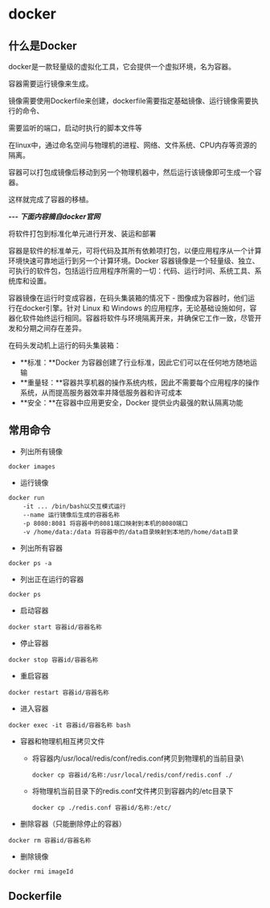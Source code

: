 # docker


## 什么是Docker

docker是一款轻量级的虚拟化工具，它会提供一个虚拟环境，名为容器。

容器需要运行镜像来生成。

镜像需要使用Dockerfile来创建，dockerfile需要指定基础镜像、运行镜像需要执行的命令、

需要监听的端口，启动时执行的脚本文件等

在linux中，通过命名空间与物理机的进程、网络、文件系统、CPU内存等资源的隔离。

容器可以打包成镜像后移动到另一个物理机器中，然后运行该镜像即可生成一个容器。

这样就完成了容器的移植。

***--- 下面内容摘自docker官网***

将软件打包到标准化单元进行开发、装运和部署

容器是软件的标准单元，可将代码及其所有依赖项打包，以便应用程序从一个计算环境快速可靠地运行到另一个计算环境。Docker 容器镜像是一个轻量级、独立、可执行的软件包，包括运行应用程序所需的一切：代码、运行时间、系统工具、系统库和设置。

容器镜像在运行时变成容器，在码头集装箱的情况下 - 图像成为容器时，他们运行在docker引擎。针对 Linux 和 Windows 的应用程序，无论基础设施如何，容器化软件始终运行相同。容器将软件与环境隔离开来，并确保它工作一致，尽管开发和分期之间存在差异。

在码头发动机上运行的码头集装箱：

- **标准：**Docker 为容器创建了行业标准，因此它们可以在任何地方随地运输
- **重量轻：**容器共享机器的操作系统内核，因此不需要每个应用程序的操作系统，从而提高服务器效率并降低服务器和许可成本
- **安全：**在容器中应用更安全，Docker 提供业内最强的默认隔离功能

## 常用命令

- 列出所有镜像

```
docker images
```

- 运行镜像

```
docker run
	-it ... /bin/bash以交互模式运行
	--name 运行镜像后生成的容器名称
	-p 8080:8081 将容器中的8081端口映射到本机的8080端口
	-v /home/data:/data 将容器中的/data目录映射到本地的/home/data目录
```

- 列出所有容器

```
docker ps -a
```

- 列出正在运行的容器

```
docker ps
```

- 启动容器

```
docker start 容器id/容器名称
```

- 停止容器

```
docker stop 容器id/容器名称
```

- 重启容器

```
docker restart 容器id/容器名称
```

- 进入容器

```
docker exec -it 容器id/容器名称 bash
```

- 容器和物理机相互拷贝文件

  - 将容器内/usr/local/redis/conf/redis.conf拷贝到物理机的当前目录\

    ```
    docker cp 容器id/名称:/usr/local/redis/conf/redis.conf ./
    ```

  - 将物理机当前目录下的redis.conf文件拷贝到容器内的/etc目录下

    ```
    docker cp ./redis.conf 容器id/名称:/etc/
    ```

- 删除容器（只能删除停止的容器）

```
docker rm 容器id/容器名称
```

- 删除镜像

```
docker rmi imageId
```

## Dockerfile
















